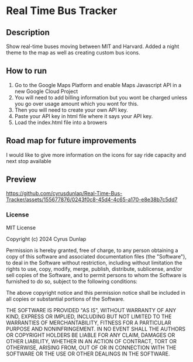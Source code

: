 # Real Time Bus Tracker

## Description
Show real-time buses moving between MIT and Harvard.
Added a night theme to the map as well as creating custom bus icons.

## How to run
1. Go to the Google Maps Platform and enable Maps Javascript API in a new Google Cloud Project
2. You will need to add billing information but you wont be charged unless you go over usage amount which you wont for this.
3. Then you will need to create your own API key.
4. Paste your API key in html file where it says your API key.
5. Load the index.html file into a browers

## Road map for future improvements
I would like to give more information on the icons for say ride capacity and next stop available

## Preview
https://github.com/cyrusdunlap/Real-Time-Bus-Tracker/assets/155677876/0243f0c8-45d4-4c65-a170-e8e38b7c5dd7

### License
MIT License

Copyright (c) 2024 Cyrus Dunlap

Permission is hereby granted, free of charge, to any person obtaining a copy
of this software and associated documentation files (the "Software"), to deal
in the Software without restriction, including without limitation the rights
to use, copy, modify, merge, publish, distribute, sublicense, and/or sell
copies of the Software, and to permit persons to whom the Software is
furnished to do so, subject to the following conditions:

The above copyright notice and this permission notice shall be included in all
copies or substantial portions of the Software.

THE SOFTWARE IS PROVIDED "AS IS", WITHOUT WARRANTY OF ANY KIND, EXPRESS OR
IMPLIED, INCLUDING BUT NOT LIMITED TO THE WARRANTIES OF MERCHANTABILITY,
FITNESS FOR A PARTICULAR PURPOSE AND NONINFRINGEMENT. IN NO EVENT SHALL THE
AUTHORS OR COPYRIGHT HOLDERS BE LIABLE FOR ANY CLAIM, DAMAGES OR OTHER
LIABILITY, WHETHER IN AN ACTION OF CONTRACT, TORT OR OTHERWISE, ARISING FROM,
OUT OF OR IN CONNECTION WITH THE SOFTWARE OR THE USE OR OTHER DEALINGS IN THE
SOFTWARE.
